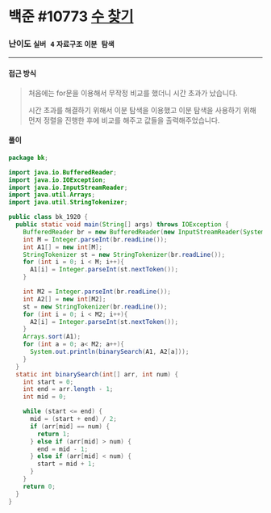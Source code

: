 # 백준 #10773 [수 찾기](https://www.acmicpc.net/problem/1920)

### 난이도 `실버 4` `자료구조` `이분 탐색`

---

#### 접근 방식

> 처음에는 for문을 이용해서 무작정 비교를 했더니 시간 초과가 났습니다.
>
> 시간 초과를 해결하기 위해서 이분 탐색을 이용했고 이분 탐색을 사용하기 위해 먼저 정렬을 진행한 후에 비교를 해주고 값들을 출력해주었습니다.

#### 풀이

```java
package bk;

import java.io.BufferedReader;
import java.io.IOException;
import java.io.InputStreamReader;
import java.util.Arrays;
import java.util.StringTokenizer;

public class bk_1920 {
  public static void main(String[] args) throws IOException {
    BufferedReader br = new BufferedReader(new InputStreamReader(System.in));
    int M = Integer.parseInt(br.readLine());
    int A1[] = new int[M];
    StringTokenizer st = new StringTokenizer(br.readLine());
    for (int i = 0; i < M; i++){
      A1[i] = Integer.parseInt(st.nextToken());
    }

    int M2 = Integer.parseInt(br.readLine());
    int A2[] = new int[M2];
    st = new StringTokenizer(br.readLine());
    for (int i = 0; i < M2; i++){
      A2[i] = Integer.parseInt(st.nextToken());
    }
    Arrays.sort(A1);
    for (int a = 0; a< M2; a++){
      System.out.println(binarySearch(A1, A2[a]));
    }
  }
  static int binarySearch(int[] arr, int num) {
    int start = 0;
    int end = arr.length - 1;
    int mid = 0;

    while (start <= end) {
      mid = (start + end) / 2;
      if (arr[mid] == num) {
        return 1;
      } else if (arr[mid] > num) {
        end = mid - 1;
      } else if (arr[mid] < num) {
        start = mid + 1;
      }
    }
    return 0;
  }
}

```

